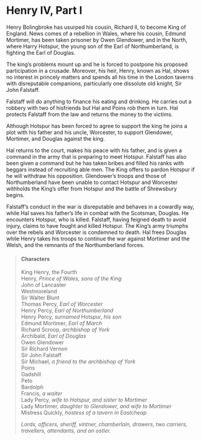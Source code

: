 <!-- ======================================================================
--- Search engine
title:          Henry IV, Part I
keywords:       Henry IV, part, history
description:    Henry IV, Part I by William Shakespeare.
--- Menu system
order:          10
text:           Henry IV, Part I
hidden:         false
umbel:          false
--- Page properties
id:             
document:       
layout:         layout-2-left
$-left:         play-list
searchable:     true
======================================================================= -->

# Henry IV, Part I

Henry Bolingbroke has usurped his cousin, Richard II, to become King of England.
News comes of a rebellion in Wales, where his cousin, Edmund Mortimer, has been
taken prisoner by Owen Glendower, and in the North, where Harry Hotspur, the
young son of the Earl of Northumberland, is fighting the Earl of Douglas.

The king’s problems mount up and he is forced to postpone his proposed participation
in a crusade. Moreover, his heir, Henry, known as Hal, shows no interest in princely
matters and spends all his time in the London taverns with disreputable companions,
particularly one dissolute old knight, Sir John Falstaff.

Falstaff will do anything to finance his eating and drinking. He carries out a
robbery with two of hisfriends but Hal and Poins rob them in turn. Hal protects
Falstaff from the law and returns the money to the victims.

Although Hotspur has been forced to agree to support the king he joins a plot
with his father and his uncle, Worcester, to support Glendower, Mortimer, and
Douglas against the king.

Hal returns to the court, makes his peace with his father, and is given a command
in the army that is preparing to meet Hotspur. Falstaff has also been given a
command but he has taken bribes and filled his ranks with beggars instead of
recruiting able men. The King offers to pardon Hotspur if he will withdraw his
opposition. Glendower’s troops and those of Northumberland have been unable to
contact Hotspur and Worcester withholds the King’s offer from Hotspur and the
battle of Shrewsbury begins.

Falstaff’s conduct in the war is disreputable and behaves in a cowardly way,
while Hal saves his father’s life in combat with the Scotsman, Douglas. He
encounters Hotspur, who is killed. Falstaff, having feigned death to avoid
injury, claims to have fought and killed Hotspur. The King’s army triumphs over
the rebels and Worcester is condemned to death. Hal frees Douglas while Henry
takes his troops to continue the war against Mortimer and the Welsh, and the
remnants of the Northumberland forces.

>   #### Characters
>   
>   King Henry, the Fourth  
    Henry, _Prince of Wales, sons of the King_  
    John of Lancaster  
    Westmoreland  
    Sir Walter Blunt  
    Thomas Percy, _Earl of Worcester_  
    Henry Percy, _Earl of Northumberland_  
    Henry Percy, _surnamed_ Hotspur, _his son_  
    Edmund Mortimer, _Earl of March_  
    Richard Scroop, _archbishop of York_  
    Archibald, _Earl of Douglas_  
    Owen Glendower  
    Sir Richard Vernon  
    Sir John Falstaff  
    Sir Michael, _a friend to the archbishop of York_  
    Poins  
    Gadshill  
    Peto  
    Bardolph  
    Francis, _a waiter_  
    Lady Percy, _wife to Hotspur, and sister to Mortimer_  
    Lady Mortimer, _daughter to Glendower, and wife to Mortimer_  
    Mistress Quickly, _hostess of a tavern in Eastcheap_
>   
>   _Lords, officers, sheriff, vintner, chamberlain, drawers,
    two carriers, travellers, attendants, and an ostler._
